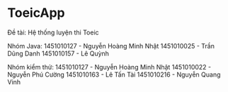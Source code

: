 # ToeicApp
Đề tài: Hệ thống luyện thi Toeic

Nhóm Java: 1451010127 - Nguyễn Hoàng Minh Nhật
           1451010025 - Trần Dũng Danh
           1451010157 - Lê Quỳnh
           
Nhóm kiểm thử: 1451010127 - Nguyễn Hoàng Minh Nhật
               1451010022 - Nguyễn Phú Cường
               1451010163 - Lê Tấn Tài
               1451010216 - Nguyễn Quang Vinh
